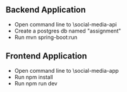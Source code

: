 ## Backend Application
- Open command line to \social-media-api
- Create a postgres db named "assignment"
- Run mvn spring-boot:run

## Frontend Application
- Open command line to \social-media-app
- Run npm install
- Run npm run dev
